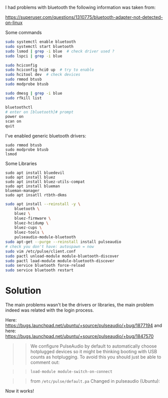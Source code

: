 I had problems with bluetooth the following information was taken from:

https://superuser.com/questions/1310775/bluetooth-adapter-not-detected-on-linux

Some commands

```bash
sudo systemctl enable bluetooth
sudo systemctl start bluetooth
sudo lsmod | grep -i blue  # check driver used ?
sudo lspci | grep -i blue

sudo hciconfig
sudo hciconfig hci0 up  # try to enable
sudo hcitool dev  # check devices
sudo rmmod btusb
sudo modprobe btusb

sudo dmesg | grep -i blue
sudo rfkill list

bluetoothctl
# enter on [bluetooth]# prompt
power on
scan on
quit
```

I've enabled generic bluetooth drivers:

```
sudo rmmod btusb
sudo modprobe btusb
lsmod
```

Some Libraries

```
sudo apt install bluedevil
sudo apt install bluez
sudo apt install bluez-utils-compat
sudo apt install blueman
blueman-manager
sudo apt insatll rtbth-dkms
```

```bash
sudo apt install --reinstall -y \
    bluetooth \
    bluez \
    bluez-firmware \
    bluez-hcidump \
    bluez-cups \
    bluez-tools \
    pulseaudio-module-bluetooth
sudo apt-get --purge --reinstall install pulseaudio
# check you don't have: autospawn = now
sudo vim /etc/pulse/client.conf
sudo pactl unload-module module-bluetooth-discover
sudo pactl load-module module-bluetooth-discover
sudo service bluetooth force-reload
sudo service bluetooth restart
```


# Solution

The main problems wasn't be the drivers or libraries, the main problem indeed was related with the login process.

Here: https://bugs.launchpad.net/ubuntu/+source/pulseaudio/+bug/1877194
and here: https://bugs.launchpad.net/ubuntu/+source/pulseaudio/+bug/1847570

>> We configure PulseAudio by default to automatically choose hotplugged
>> devices so it might be thinking booting with USB counts as hotplugging.
>> To avoid this you should just be able to comment out:

>>   `load-module module-switch-on-connect`

>> from `/etc/pulse/default.pa` Changed in pulseaudio (Ubuntu):

Now it works!
